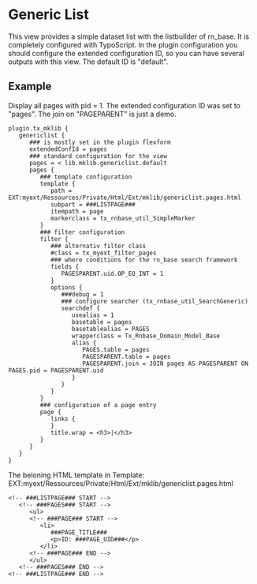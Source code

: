 Generic List
============

This view provides a simple dataset list with the listbuilder of rn\_base. It is completely configured with TypoScript. In the plugin configuration you should configure the extended configuration ID, so you can have several outputs with this view. The default ID is "default".

Example
-------

Display all pages with pid = 1. The extended configuration ID was set to "pages". The join on "PAGEPARENT" is just a demo.

~~~~ {.sourceCode .ts}
plugin.tx_mklib {
   genericlist {
      ### is mostly set in the plugin flexform
      extendedConfId = pages
      ### standard configuration for the view
      pages = < lib.mklib.genericlist.default
      pages {
         ### template configuration
         template {
            path = EXT:myext/Ressources/Private/Html/Ext/mklib/genericlist.pages.html
            subpart = ###LISTPAGE###
            itempath = page
            markerclass = tx_rnbase_util_SimpleMarker
         }
         ### filter configuration
         filter {
            ### alternativ filter class
            #class = tx_myext_filter_pages
            ### where conditions for the rn_base search framework
            fields {
               PAGESPARENT.uid.OP_EQ_INT = 1
            }
            options {
               ###debug = 1
               ### configure searcher (tx_rnbase_util_SearchGeneric)
               searchdef {
                  usealias = 1
                  basetable = pages
                  basetablealias = PAGES
                  wrapperclass = Tx_Rnbase_Domain_Model_Base
                  alias {
                     PAGES.table = pages
                     PAGESPARENT.table = pages
                     PAGESPARENT.join = JOIN pages AS PAGESPARENT ON PAGES.pid = PAGESPARENT.uid
                  }
               }
            }
         }
         ### configuration of a page entry
         page {
            links {
            }
            title.wrap = <h3>|</h3>
         }
      }
   }
}
~~~~

The beloning HTML template in Template: EXT:myext/Ressources/Private/Html/Ext/mklib/genericlist.pages.html

~~~~ {.sourceCode .html}
<!-- ###LISTPAGE### START -->
   <!-- ###PAGES### START -->
      <ul>
      <!-- ###PAGE### START -->
         <li>
            ###PAGE_TITLE###
            <p>ID: ###PAGE_UID###</p>
         </li>
      <!-- ###PAGE### END -->
      </ul>
   <!-- ###PAGES### END -->
<!-- ###LISTPAGE### END -->
~~~~
